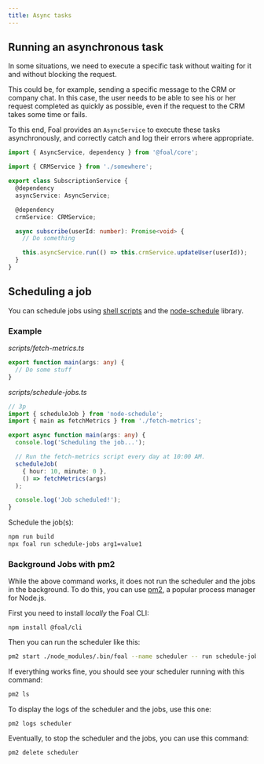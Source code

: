 ```yaml
---
title: Async tasks
---
```


## Running an asynchronous task

In some situations, we need to execute a specific task without waiting for it and without blocking the request.

This could be, for example, sending a specific message to the CRM or company chat. In this case, the user needs to be able to see his or her request completed as quickly as possible, even if the request to the CRM takes some time or fails.

To this end, Foal provides an `AsyncService` to execute these tasks asynchronously, and correctly catch and log their errors where appropriate.

```typescript
import { AsyncService, dependency } from '@foal/core';

import { CRMService } from './somewhere';

export class SubscriptionService {
  @dependency
  asyncService: AsyncService;

  @dependency
  crmService: CRMService;

  async subscribe(userId: number): Promise<void> {
    // Do something

    this.asyncService.run(() => this.crmService.updateUser(userId));
  }
}

```

## Scheduling a job

You can schedule jobs using [shell scripts](../cli/shell-scripts.md) and the [node-schedule](https://www.npmjs.com/package/node-schedule) library.

### Example

*scripts/fetch-metrics.ts*
```typescript
export function main(args: any) {
  // Do some stuff
}

```

*scripts/schedule-jobs.ts*
```typescript
// 3p
import { scheduleJob } from 'node-schedule';
import { main as fetchMetrics } from './fetch-metrics';

export async function main(args: any) {
  console.log('Scheduling the job...');

  // Run the fetch-metrics script every day at 10:00 AM.
  scheduleJob(
    { hour: 10, minute: 0 },
    () => fetchMetrics(args)
  );

  console.log('Job scheduled!');
}

```

Schedule the job(s):
```sh
npm run build
npx foal run schedule-jobs arg1=value1
```

### Background Jobs with pm2

While the above command works, it does not run the scheduler and the jobs in the background. To do this, you can use [pm2](http://pm2.keymetrics.io/), a popular process manager for Node.js.

First you need to install *locally* the Foal CLI:
```
npm install @foal/cli
```

Then you can run the scheduler like this:

```sh
pm2 start ./node_modules/.bin/foal --name scheduler -- run schedule-jobs arg1=value1
```

If everything works fine, you should see your scheduler running with this command:
```sh
pm2 ls
```

To display the logs of the scheduler and the jobs, use this one:
```
pm2 logs scheduler
```

Eventually, to stop the scheduler and the jobs, you can use this command:
```
pm2 delete scheduler
```